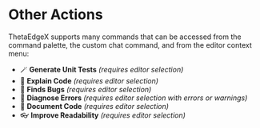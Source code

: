# Other Actions

ThetaEdgeX supports many commands that can be accessed from the command palette, the custom chat command, and from the editor context menu:

- 🪄 **Generate Unit Tests** _(requires editor selection)_
- 💬 **Explain Code** _(requires editor selection)_
- 🐛 **Finds Bugs** _(requires editor selection)_
- 🔎 **Diagnose Errors** _(requires editor selection with errors or warnings)_
- 📝 **Document Code** _(requires editor selection)_
- 👓 **Improve Readability** _(requires editor selection)_
